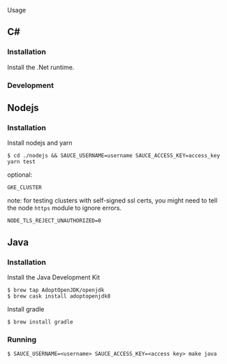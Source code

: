 Usage

## C#

### Installation

Install the .Net runtime.

### Development

## Nodejs

### Installation

Install nodejs and yarn

```
$ cd ./nodejs && SAUCE_USERNAME=username SAUCE_ACCESS_KEY=access_key yarn test
```

optional:

`GKE_CLUSTER`

note: for testing clusters with self-signed ssl certs, you might need to tell the node `https` module to ignore errors.

`NODE_TLS_REJECT_UNAUTHORIZED=0`


## Java

### Installation

Install the Java Development Kit

```
$ brew tap AdoptOpenJDK/openjdk
$ brew cask install adoptopenjdk8
```

Install gradle

```
$ brew install gradle
```

### Running

```
$ SAUCE_USERNAME=<username> SAUCE_ACCESS_KEY=<access key> make java
```